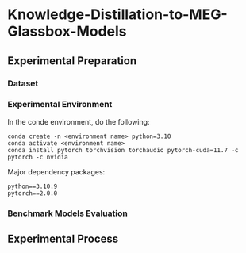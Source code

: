 # Knowledge-Distillation-to-MEG-Glassbox-Models

## Experimental Preparation

### Dataset

### Experimental Environment

In the conde environment, do the following:

```
conda create -n <environment name> python=3.10
conda activate <environment name>
conda install pytorch torchvision torchaudio pytorch-cuda=11.7 -c pytorch -c nvidia
```

Major dependency packages:

```
python==3.10.9
pytorch==2.0.0
```

### Benchmark Models Evaluation

## Experimental Process

